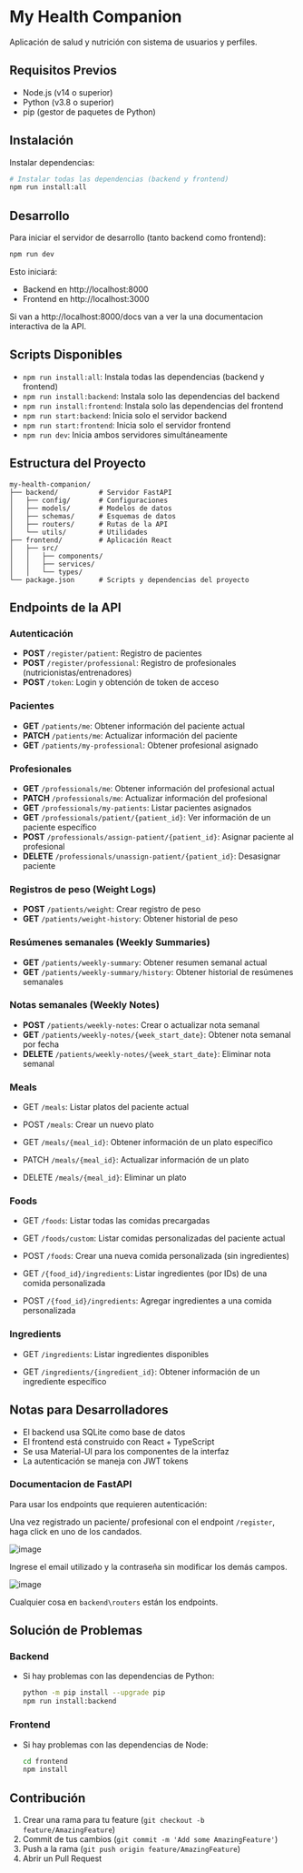 # My Health Companion

Aplicación de salud y nutrición con sistema de usuarios y perfiles.

## Requisitos Previos

-   Node.js (v14 o superior)
-   Python (v3.8 o superior)
-   pip (gestor de paquetes de Python)

## Instalación

Instalar dependencias:

```bash
# Instalar todas las dependencias (backend y frontend)
npm run install:all
```

## Desarrollo

Para iniciar el servidor de desarrollo (tanto backend como frontend):

```bash
npm run dev
```

Esto iniciará:

-   Backend en http://localhost:8000
-   Frontend en http://localhost:3000

Si van a http://localhost:8000/docs van a ver la una documentacion interactiva de la API.

## Scripts Disponibles

-   `npm run install:all`: Instala todas las dependencias (backend y frontend)
-   `npm run install:backend`: Instala solo las dependencias del backend
-   `npm run install:frontend`: Instala solo las dependencias del frontend
-   `npm run start:backend`: Inicia solo el servidor backend
-   `npm run start:frontend`: Inicia solo el servidor frontend
-   `npm run dev`: Inicia ambos servidores simultáneamente

## Estructura del Proyecto

```
my-health-companion/
├── backend/          # Servidor FastAPI
│   ├── config/       # Configuraciones
│   ├── models/       # Modelos de datos
│   ├── schemas/      # Esquemas de datos
│   ├── routers/      # Rutas de la API
│   └── utils/        # Utilidades
├── frontend/         # Aplicación React
│   ├── src/
│   │   ├── components/
│   │   ├── services/
│   │   └── types/
└── package.json      # Scripts y dependencias del proyecto
```

## Endpoints de la API

### Autenticación

-   **POST** `/register/patient`: Registro de pacientes
-   **POST** `/register/professional`: Registro de profesionales (nutricionistas/entrenadores)
-   **POST** `/token`: Login y obtención de token de acceso

### Pacientes

-   **GET** `/patients/me`: Obtener información del paciente actual
-   **PATCH** `/patients/me`: Actualizar información del paciente
-   **GET** `/patients/my-professional`: Obtener profesional asignado

### Profesionales

-   **GET** `/professionals/me`: Obtener información del profesional actual
-   **PATCH** `/professionals/me`: Actualizar información del profesional
-   **GET** `/professionals/my-patients`: Listar pacientes asignados
-   **GET** `/professionals/patient/{patient_id}`: Ver información de un paciente específico
-   **POST** `/professionals/assign-patient/{patient_id}`: Asignar paciente al profesional
-   **DELETE** `/professionals/unassign-patient/{patient_id}`: Desasignar paciente

### Registros de peso (Weight Logs)

-   **POST** `/patients/weight`: Crear registro de peso
-   **GET** `/patients/weight-history`: Obtener historial de peso

### Resúmenes semanales (Weekly Summaries)

-   **GET** `/patients/weekly-summary`: Obtener resumen semanal actual
-   **GET** `/patients/weekly-summary/history`: Obtener historial de resúmenes semanales

### Notas semanales (Weekly Notes)

-   **POST** `/patients/weekly-notes`: Crear o actualizar nota semanal
-   **GET** `/patients/weekly-notes/{week_start_date}`: Obtener nota semanal por fecha
-   **DELETE** `/patients/weekly-notes/{week_start_date}`: Eliminar nota semanal

### Meals

-   GET `/meals`: Listar platos del paciente actual

-   POST `/meals`: Crear un nuevo plato

-   GET `/meals/{meal_id}`: Obtener información de un plato específico

-   PATCH `/meals/{meal_id}`: Actualizar información de un plato

-   DELETE `/meals/{meal_id}`: Eliminar un plato

### Foods

-   GET `/foods`: Listar todas las comidas precargadas

-   GET `/foods/custom`: Listar comidas personalizadas del paciente actual

-   POST `/foods`: Crear una nueva comida personalizada (sin ingredientes)

-   GET `/{food_id}/ingredients`: Listar ingredientes (por IDs) de una comida personalizada

-   POST `/{food_id}/ingredients`: Agregar ingredientes a una comida personalizada

### Ingredients

-  GET `/ingredients`: Listar ingredientes disponibles

-  GET `/ingredients/{ingredient_id}`: Obtener información de un ingrediente específico

## Notas para Desarrolladores

-   El backend usa SQLite como base de datos
-   El frontend está construido con React + TypeScript
-   Se usa Material-UI para los componentes de la interfaz
-   La autenticación se maneja con JWT tokens

### Documentacion de FastAPI

Para usar los endpoints que requieren autenticación:

Una vez registrado un paciente/ profesional con el endpoint `/register`, haga click en uno de los candados.

![image](https://github.com/user-attachments/assets/fbc55ba3-ae24-4aa6-bd88-427ceb56d294)

Ingrese el email utilizado y la contraseña sin modificar los demás campos.

![image](https://github.com/user-attachments/assets/d7962b0e-1c33-494b-8c7d-82b51cacb5e1)

Cualquier cosa en `backend\routers` están los endpoints.

## Solución de Problemas

### Backend

-   Si hay problemas con las dependencias de Python:
    ```bash
    python -m pip install --upgrade pip
    npm run install:backend
    ```

### Frontend

-   Si hay problemas con las dependencias de Node:
    ```bash
    cd frontend
    npm install
    ```

## Contribución

1. Crear una rama para tu feature (`git checkout -b feature/AmazingFeature`)
2. Commit de tus cambios (`git commit -m 'Add some AmazingFeature'`)
3. Push a la rama (`git push origin feature/AmazingFeature`)
4. Abrir un Pull Request

